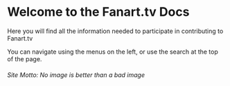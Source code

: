 # Welcome to the Fanart.tv Docs

Here you will find all the information needed to participate in contributing to Fanart.tv

You can navigate using the menus on the left, or use the search at the top of the page.

###### Site Motto: No image is better than a bad image


